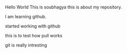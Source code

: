 Hello World This is soubhagya this is about my repository.

I am learning github.

started working with github

this is to test how pull works

git is really intresting
